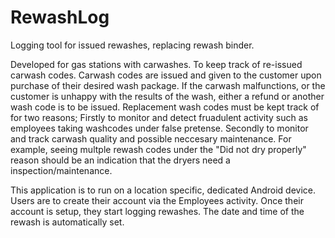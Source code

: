 # RewashLog
Logging tool for issued rewashes, replacing rewash binder.

Developed for gas stations with carwashes. To keep track of re-issued carwash codes.
Carwash codes are issued and given to the customer upon purchase of their desired wash package.
If the carwash malfunctions, or the customer is unhappy with the results of the wash, either a refund or another wash code is to be issued.
Replacement wash codes must be kept track of for two reasons; Firstly to monitor and detect fruadulent activity such as employees taking washcodes under false pretense. Secondly to monitor and track carwash quality and possible neccesary maintenance. For example, seeing multple rewash codes under the "Did not dry properly" reason should be an indication that the dryers need a inspection/maintenance. 

This application is to run on a location specific, dedicated Android device. 
Users are to create their account via the Employees activity. Once their account is setup, they start logging rewashes. 
The date and time of the rewash is automatically set.  

